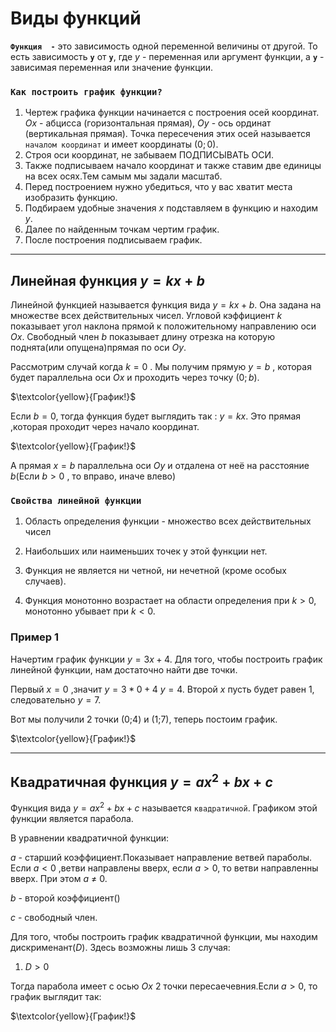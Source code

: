 # Виды функций

**`Функция  -`** это зависимость одной  переменной величины от другой. То есть зависимость  **`y`** от **`y`**, где  $y$ - переменная или аргумент функции, а **`y`** - зависимая переменная или значение функции.

###  `Как построить график функции?`

1. Чертеж графика функции начинается с построения осей координат. $Ox$ - абцисса (горизонтальная прямая), $Oy$ - ось ординат (вертикальная прямая). Точка пересечения этих осей называется `началом координат`  и имеет координаты $(0;0)$.
2. Строя  оси координат, не забываем ПОДПИСЫВАТЬ ОСИ.
3. Также подписываем начало координат и также ставим две единицы на всех осях.Тем самым мы задали масштаб.
4. Перед построением нужно убедиться, что у вас хватит места изобразить функцию.
5. Подбираем удобные значения $x$ подставляем в функцию и находим $y$. 
6. Далее по найденным точкам чертим график. 
7. После построения подписываем график.
 
***
## Линейная функция $y=kx+b$
Линейной функцией  называется функция вида $y=kx+b$.  Она задана на множестве всех действительных чисел.  Угловой кэффициент $k$ показывает угол наклона прямой к положительному направлению оси $Ox$.  Свободный член $b$ показывает длину отрезка на которую поднята(или опущена)прямая по оси $Оу$.

  

Рассмотрим случай когда $k=0$ . Мы получим прямую $y=b$ , которая будет параллельна оси $Ox$  и проходить через точку $(0;b)$.

$\textcolor{yellow}{График!}$ 

 Если $b=0$, тогда функция  будет  выглядить так : $y=kx$. Это прямая ,которая проходит через начало координат.

 $\textcolor{yellow}{График!}$ 

 А прямая $x=b$ параллельна оси $Oy$ и отдалена от неё на расстояние $b$(Если $b>0$ , то вправо, иначе влево)

### `Свойства линейной функции`
1. Область определения функции - множество всех действительных чисел 

2. Наибольших или наименьших точек у этой функции нет. 

3. Функция не является ни четной, ни нечетной (кроме особых случаев).

4. Функция монотонно возрастает на области определения при $k>0$, монотонно убывает при $k<0$.

### Пример 1 
   Начертим  график функции $y=3x+4$. Для того, чтобы построить график линейной функции, нам достаточно найти две точки.
    
Первый $x=0$ ,значит $y=3*0+4$ $y=4$.
Второй  $x$ пусть будет равен 1, следовательно $y=7$. 

Вот мы получили 2 точки (0;4) и (1;7), теперь постоим график.

$\textcolor{yellow}{График!}$ 

*** 
## Квадратичная функция $y=ax^2+bx+c$
 Функция вида $y=ax^2+bx+c$ называется `квадратичной`. Графиком этой функции является парабола.

В уравнении квадратичной функции:

$a$ - старший коэффициент.Показывает направление ветвей параболы. Если $a<0$ ,ветви направлены вверх, если $a>0$, то ветви направленны вверх. При этом $a$ $\neq$ $0$.

$b$ - второй коэффициент()

$с$  - свободный член.

Для того, чтобы построить график квадратичной функции, мы находим дискрименант($D$). Здесь возможны лишь $3$ случая:

1. $D>0$

Тогда парабола имеет с осью $Ox$ 2 точки пересаечевния.Если $a>0$, то график выглядит так:

$\textcolor{yellow}{График!}$ 




